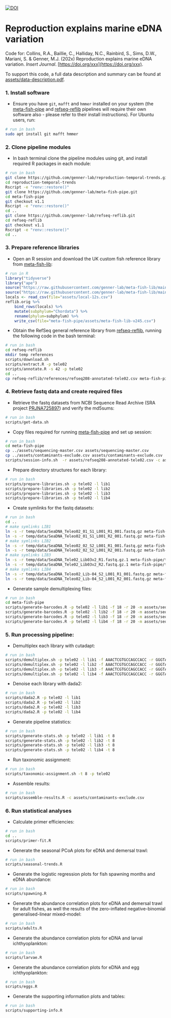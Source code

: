 [![DOI](https://zenodo.org/badge/362065020.svg)](https://zenodo.org/badge/latestdoi/362065020)

# Reproduction explains marine eDNA variation

Code for: Collins, R.A., Baillie, C., Halliday, N.C., Rainbird, S., Sims, D.W., Mariani, S. & Genner, M.J. (202x) Reproduction explains marine eDNA variation. _Insert Journal_. [https://doi.org/xxx](https://doi.org/xxx).

To support this code, a full data description and summary can be found at [assets/data-description.pdf](assets/data-description.pdf).


### 1. Install software

* Ensure you have `git`, `mafft` and `hmmer` installed on your system (the [meta-fish-pipe](https://github.com/genner-lab/meta-fish-pipe) and [refseq-reflib](https://github.com/genner-lab/refseq-reflib) pipelines will require their own software also - please refer to their install instructions). For Ubuntu users, run:

```bash
# run in bash
sudo apt install git mafft hmmer
```


### 2. Clone pipeline modules

* In bash terminal clone the pipeline modules using git, and install required R packages in each module:

```bash
# run in bash
git clone https://github.com/genner-lab/reproduction-temporal-trends.git
cd reproduction-temporal-trends
Rscript -e "renv::restore()"
git clone https://github.com/genner-lab/meta-fish-pipe.git
cd meta-fish-pipe
git checkout v1.1
Rscript -e "renv::restore()"
cd ..
git clone https://github.com/genner-lab/refseq-reflib.git
cd refseq-reflib
git checkout v1.1
Rscript -e "renv::restore()"
cd ..
```


### 3. Prepare reference libraries

* Open an R session and download the UK custom fish reference library from [meta-fish-lib](https://github.com/genner-lab/meta-fish-lib):

```r
# run in R
library("tidyverse")
library("ape")
source("https://raw.githubusercontent.com/genner-lab/meta-fish-lib/main/scripts/references-load-remote.R")
source("https://raw.githubusercontent.com/genner-lab/meta-fish-lib/main/scripts/references-clean.R")
locals <- read_csv(file="assets/local-12s.csv")
reflib.orig %>% 
    bind_rows(locals) %>% 
    mutate(subphylum="Chordata") %>% 
    rename(phylum=subphylum) %>% 
    write_csv(file="meta-fish-pipe/assets/meta-fish-lib-v245.csv")
```

* Obtain the RefSeq general reference library from [refseq-reflib](https://github.com/genner-lab/refseq-reflib), running the following code in the bash terminal:

```bash
# run in bash
cd refseq-reflib
mkdir temp references
scripts/download.sh
scripts/extract.R -p tele02
scripts/annotate.R -s 42 -p tele02
cd ..
cp refseq-reflib/references/refseq208-annotated-tele02.csv meta-fish-pipe/assets/refseq208-annotated-tele02.csv
```


### 4. Retrieve fastq data and create required files

* Retrieve the fastq datasets from NCBI Sequence Read Archive (SRA project [PRJNA725897](https://www.ncbi.nlm.nih.gov/sra/PRJNA725897)) and verify the md5sums:

```bash
# run in bash
scripts/get-data.sh
```

* Copy files required for running [meta-fish-pipe](https://github.com/genner-lab/meta-fish-pipe) and set up session:

```bash
# run in bash
cd meta-fish-pipe
cp ../assets/sequencing-master.csv assets/sequencing-master.csv
cp ../assets/contaminants-exclude.csv assets/contaminants-exclude.csv
scripts/session-info.sh  -r assets/refseq208-annotated-tele02.csv -c assets/meta-fish-lib-v245.csv
```

* Prepare directory structures for each library:

```bash
# run in bash
scripts/prepare-libraries.sh -p tele02 -l lib1
scripts/prepare-libraries.sh -p tele02 -l lib2
scripts/prepare-libraries.sh -p tele02 -l lib3
scripts/prepare-libraries.sh -p tele02 -l lib4
```

* Create symlinks for the fastq datasets:

```bash
# run in bash
cd ..
# make symlinks LIB1
ln -s -r temp/data/SeaDNA_Teleo02_01_S1_L001_R1_001.fastq.gz meta-fish-pipe/temp/processing/tele02-lib1/fastq/R1.fastq.gz
ln -s -r temp/data/SeaDNA_Teleo02_01_S1_L001_R2_001.fastq.gz meta-fish-pipe/temp/processing/tele02-lib1/fastq/R2.fastq.gz
# make symlinks LIB2
ln -s -r temp/data/SeaDNA_Teleo02_02_S2_L001_R1_001.fastq.gz meta-fish-pipe/temp/processing/tele02-lib2/fastq/R1.fastq.gz
ln -s -r temp/data/SeaDNA_Teleo02_02_S2_L001_R2_001.fastq.gz meta-fish-pipe/temp/processing/tele02-lib2/fastq/R2.fastq.gz
# make symlinks LIB3
ln -s -r temp/data/SeaDNA_Tele02_Lib03v2_R1.fastq.gz.1 meta-fish-pipe/temp/processing/tele02-lib3/fastq/R1.fastq.gz
ln -s -r temp/data/SeaDNA_Tele02_Lib03v2_R2.fastq.gz.1 meta-fish-pipe/temp/processing/tele02-lib3/fastq/R2.fastq.gz
# make symlinks LIB4
ln -s -r temp/data/SeaDNA_Teleo02_Lib-04_S2_L001_R1_001.fastq.gz meta-fish-pipe/temp/processing/tele02-lib4/fastq/R1.fastq.gz
ln -s -r temp/data/SeaDNA_Teleo02_Lib-04_S2_L001_R2_001.fastq.gz meta-fish-pipe/temp/processing/tele02-lib4/fastq/R2.fastq.gz
```

* Generate sample demultiplexing files:

```bash
# run in bash
cd meta-fish-pipe
scripts/generate-barcodes.R -p tele02 -l lib1 -f 18 -r 20 -m assets/sequencing-master.csv
scripts/generate-barcodes.R -p tele02 -l lib2 -f 18 -r 20 -m assets/sequencing-master.csv
scripts/generate-barcodes.R -p tele02 -l lib3 -f 18 -r 20 -m assets/sequencing-master.csv
scripts/generate-barcodes.R -p tele02 -l lib4 -f 18 -r 20 -m assets/sequencing-master.csv
```


### 5. Run processing pipeline:

* Demultiplex each library with cutadapt:

```bash
# run in bash
scripts/demultiplex.sh -p tele02 -l lib1 -f AAACTCGTGCCAGCCACC -r GGGTATCTAATCCCAGTTTG -t 8 -m 18
scripts/demultiplex.sh -p tele02 -l lib2 -f AAACTCGTGCCAGCCACC -r GGGTATCTAATCCCAGTTTG -t 8 -m 18
scripts/demultiplex.sh -p tele02 -l lib3 -f AAACTCGTGCCAGCCACC -r GGGTATCTAATCCCAGTTTG -t 8 -m 18
scripts/demultiplex.sh -p tele02 -l lib4 -f AAACTCGTGCCAGCCACC -r GGGTATCTAATCCCAGTTTG -t 8 -m 18
```

* Denoise each library with dada2:

```bash
# run in bash
scripts/dada2.R -p tele02 -l lib1
scripts/dada2.R -p tele02 -l lib2
scripts/dada2.R -p tele02 -l lib3
scripts/dada2.R -p tele02 -l lib4
```

* Generate pipeline statistics:

```bash
# run in bash
scripts/generate-stats.sh -p tele02 -l lib1 -t 8
scripts/generate-stats.sh -p tele02 -l lib2 -t 8
scripts/generate-stats.sh -p tele02 -l lib3 -t 8
scripts/generate-stats.sh -p tele02 -l lib4 -t 8
```

* Run taxonomic assignment:

```bash
# run in bash
scripts/taxonomic-assignment.sh -t 8 -p tele02
```

* Assemble results:

```bash
# run in bash
scripts/assemble-results.R -c assets/contaminants-exclude.csv
```


### 6. Run statistical analyses

* Calculate primer efficiencies:

```bash
# run in bash
cd ..
scripts/primer-fit.R
```

* Generate the seasonal PCoA plots for eDNA and demersal trawl:

```bash
# run in bash
scripts/seasonal-trends.R
```

* Generate the logistic regression plots for fish spawning months and eDNA abundance:

```bash
# run in bash
scripts/spawning.R
```

* Generate the abundance correlation plots for eDNA and demersal trawl for adult fishes, as well the results of the  zero-inflated negative-binomial generalised-linear mixed-model:

```bash
# run in bash
scripts/adults.R
```

* Generate the abundance correlation plots for eDNA and larval ichthyoplankton:

```bash
# run in bash
scripts/larvae.R
```

* Generate the abundance correlation plots for eDNA and egg ichthyoplankton:

```bash
# run in bash
scripts/eggs.R
```

* Generate the supporting information plots and tables:

```bash
# run in bash
scripts/supporting-info.R 
```
